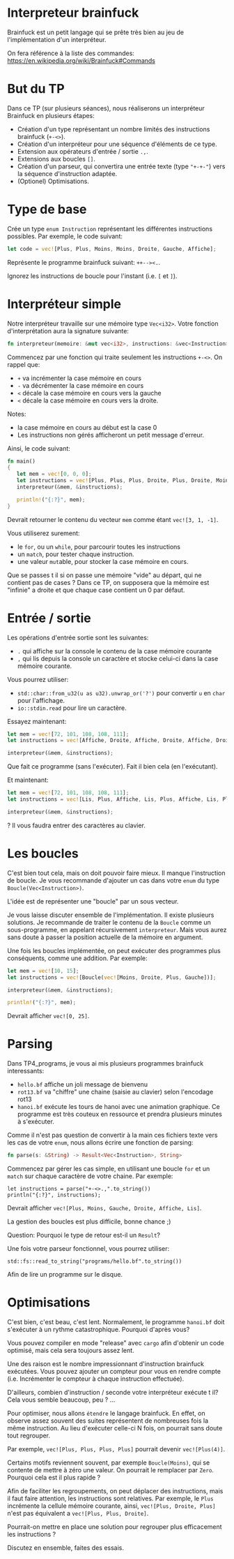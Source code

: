 # Interpreteur brainfuck

Brainfuck est un petit langage qui se prête très bien au jeu de l'implémentation d'un interpréteur.

On fera référence à la liste des commandes: https://en.wikipedia.org/wiki/Brainfuck#Commands

# But du TP

Dans ce TP (sur plusieurs séances), nous réaliserons un interpréteur Brainfuck en plusieurs étapes:

- Création d'un type représentant un nombre limités des instructions brainfuck (`+-<>`).
- Création d'un interpréteur pour une séquence d'éléments de ce type.
- Extension aux opérateurs d'entrée / sortie `.,`.
- Extensions aux boucles `[]`.
- Création d'un parseur, qui convertira une entrée texte (type `"+-+-"`) vers la séquence d'instruction adaptée.
- (Optionel) Optimisations.

# Type de base

Crée un type `enum Instruction` représentant les différentes instructions possibles. Par exemple, le code suivant:

```rust
let code = vec![Plus, Plus, Moins, Moins, Droite, Gauche, Affiche];
```

Représente le programme brainfuck suivant: `++--><.`.

Ignorez les instructions de boucle pour l'instant (i.e. `[` et `]`).

# Interpréteur simple

Notre interpréteur travaille sur une mémoire type `Vec<i32>`. Votre fonction d'interprétation aura la signature suivante:

```rust
fn interpreteur(memoire: &mut vec<i32>, instructions: &vec<Instruction>)
```

Commencez par une fonction qui traite seulement les instructions `+-<>`. On rappel que:

- `+` va incrémenter la case mémoire en cours
- `-` va décrémenter la case mémoire en cours
- `<` décale la case mémoire en cours vers la gauche
- `<` décale la case mémoire en cours vers la droite.

Notes:

- la case mémoire en cours au début est la case 0
- Les instructions non gérés afficheront un petit message d'erreur.

Ainsi, le code suivant:

```rust
fn main()
{
   let mem = vec![0, 0, 0];
   let instructions = vec![Plus, Plus, Plus, Droite, Plus, Droite, Moins];
   interpreteur(&mem, &instructions);

   println!("{:?}", mem);
}
```

Devrait retourner le contenu du vecteur `mem` comme étant `vec![3, 1, -1]`.

Vous utiliserez surement:

- le `for`, ou un `while`, pour parcourir toutes les instructions
- un `match`, pour tester chaque instruction.
- une valeur `mut`able, pour stocker la case mémoire en cours.

Que se passes t il si on passe une mémoire "vide" au départ, qui ne contient
pas de cases ? Dans ce TP, on supposera que la mémoire est "infinie" a droite
et que chaque case contient un 0 par défaut.

# Entrée / sortie

Les opérations d'entrée sortie sont les suivantes:

- `.` qui affiche sur la console le contenu de la case mémoire courante
- `,` qui lis depuis la console un caractère et stocke celui-ci dans la case mémoire courante.

Vous pourrez utiliser:

- `std::char::from_u32(u as u32).unwrap_or('?')` pour convertir `u` en `char` pour l'affichage.
- `io::stdin.read` pour lire un caractère.

Essayez maintenant:

```rust
let mem = vec![72, 101, 108, 108, 111];
let instructions = vec![Affiche, Droite, Affiche, Droite, Affiche, Droite, Affiche, Droite, Affiche];

interpreteur(&mem, &instructions);
```

Que fait ce programme (sans l'exécuter). Fait il bien cela (en l'exécutant).

Et maintenant:

```rust
let mem = vec![72, 101, 108, 108, 111];
let instructions = vec![Lis, Plus, Affiche, Lis, Plus, Affiche, Lis, Plus, Lis, Plus, Affiche];

interpreteur(&mem, &instructions);
```

? Il vous faudra entrer des caractères au clavier.

# Les boucles

C'est bien tout cela, mais on doit pouvoir faire mieux. Il manque l'instruction de boucle. Je vous recommande d'ajouter un cas dans votre `enum` du type `Boucle(Vec<Instruction>)`.

L'idée est de représenter une "boucle" par un sous vecteur.

Je vous laisse discuter ensemble de l'implémentation. Il existe plusieurs solutions. Je recommande de traiter le contenu de la `Boucle` comme un sous-programme, en appelant récursivement `interpreteur`. Mais vous aurez sans doute à passer la position actuelle de la mémoire en argument.

Une fois les boucles implémentée, on peut exécuter des programmes plus conséquents, comme une addition. Par exemple:

```rust
let mem = vec![10, 15];
let instructions = vec![Boucle(vec![Moins, Droite, Plus, Gauche])];

interpreteur(&mem, &instructions);

println!("{:?}", mem);
```

Devrait afficher `vec![0, 25]`.

# Parsing

Dans TP4_programs, je vous ai mis plusieurs programmes brainfuck interessants:

- `hello.bf` affiche un joli message de bienvenu
- `rot13.bf` va "chiffre" une chaine (saisie au clavier) selon l'encodage rot13
- `hanoi.bf` exécute les tours de hanoi avec une animation graphique. Ce programme est très couteux en ressource et prendra plusieurs minutes à s'exécuter.

Comme il n'est pas question de convertir à la main ces fichiers texte vers les cas de votre `enum`, nous allons écrire une fonction de parsing:

```rust
fn parse(s: &String) -> Result<Vec<Instruction>, String>
```

Commencez par gérer les cas simple, en utilisant une boucle `for` et un `match` sur chaque caractère de votre chaine. Par exemple:

```
let instructions = parse("+-<>.,".to_string())
println("{:?}", instructions);
```

Devrait afficher `vec![Plus, Moins, Gauche, Droite, Affiche, Lis]`.

La gestion des boucles est plus difficile, bonne chance ;)

Question: Pourquoi le type de retour est-il un `Result`?

Une fois votre parseur fonctionnel, vous pourrez utiliser:

```
std::fs::read_to_string("programs/hello.bf".to_string())
```

Afin de lire un programme sur le disque.

# Optimisations

C'est bien, c'est beau, c'est lent. Normalement, le programme `hanoi.bf` doit s'exécuter à un rythme catastrophique. Pourquoi d'après vous?

Vous pouvez compiler en mode "release" avec `cargo` afin d'obtenir un code optimisé, mais cela sera toujours assez lent.

Une des raison est le nombre impressionnant d'instruction brainfuck exécutées. Vous pouvez ajouter un compteur pour vous en rendre compte (i.e. Incrémenter le compteur à chaque instruction effectuée).

D'ailleurs, combien d'instruction / seconde votre interpréteur exécute t il? Cela vous semble beaucoup, peu ? ...

Pour optimiser, nous allons `étendre` le langage brainfuck. En effet, on observe assez souvent des suites représentent de nombreuses fois la même instruction. Au lieu d'exécuter celle-ci N fois, on pourrait sans doute tout regrouper.

Par exemple, `vec![Plus, Plus, Plus, Plus]` pourrait devenir `vec![Plus(4)]`.

Certains motifs reviennent souvent, par exemple `Boucle(Moins)`, qui se contente de mettre à zéro une valeur. On pourrait le remplacer par `Zero`. Pourquoi cela est il plus rapide ?

Afin de faciliter les regroupements, on peut déplacer des instructions, mais il faut faire attention, les instructions sont relatives. Par exemple, le `Plus` incrémente la cellule mémoire courante, ainsi, `vec![Plus, Droite, Plus]` n'est pas équivalent a `vec![Plus, Plus, Droite]`.

Pourrait-on mettre en place une solution pour regrouper plus efficacement les instructions ?

Discutez en ensemble, faites des essais.

